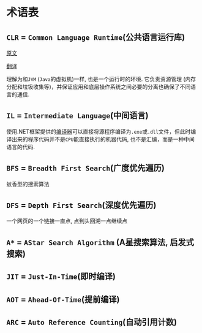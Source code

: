 # 术语表


## `CLR` = `Common Language Runtime`(公共语言运行库)

[原文](https://github.com/dotnet/coreclr/blob/master/Documentation/botr/intro-to-clr.md)

[翻译](https://zhuanlan.zhihu.com/p/68158037)

理解为和`JVM` (`Java`的虚拟机)一样, 也是一个运行时的环境. 它负责资源管理 (内存分配和垃圾收集等)，并保证应用和底层操作系统之间必要的分离也确保了不同语言的通信.

## `IL` = `Intermediate Language`(中间语言)

使用.NET框架提供的[编译器](https://link.zhihu.com/?target=http%3A//baike.baidu.com/view/487018.htm)可以直接将源程序编译为`.exe`或`.dll`文件，但此时编译出来的程序代码并不是`CPU`能直接执行的机器代码, 也不是汇编，而是一种中间语言的代码.


## `BFS` = `Breadth First Search`(广度优先遍历)

蚊香型的搜索算法

## `DFS` = `Depth First Search`(深度优先遍历)

一个网页的一个链接一直点, 点到头回溯一点继续点

## `A*` = `AStar Search Algorithm` (A星搜索算法, 启发式搜索)


## `JIT` = `Just-In-Time`(即时编译)

## `AOT` = `Ahead-Of-Time`(提前编译)

## `ARC` = `Auto Reference Counting`(自动引用计数)